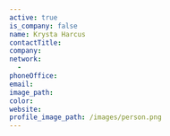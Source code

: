 ```yaml
---
active: true
is_company: false
name: Krysta Harcus
contactTitle:
company:
network:
  -
phoneOffice:
email:
image_path:
color:
website:
profile_image_path: /images/person.png
---
```

